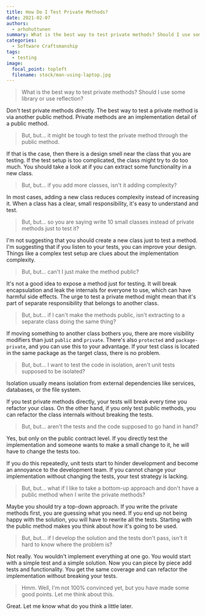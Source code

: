 ```yaml
---
title: How Do I Test Private Methods?
date: 2021-02-07
authors:
  - arhohuttunen
summary: What is the best way to test private methods? Should I use some library or use reflection? Can I just make the method public?
categories:
  - Software Craftsmanship
tags:
  - testing
image:
  focal_point: topleft
  filename: stock/man-using-laptop.jpg
---
```


> What is the best way to test private methods? Should I use some library or use reflection?

Don't test private methods directly. The best way to test a private method is via another public method. Private methods are an implementation detail of a public method.

> But, but... it might be tough to test the private method through the public method. 

If that is the case, then there is a design smell near the class that you are testing. If the test setup is too complicated, the class might try to do too much. You should take a look at if you can extract some functionality in a new class.

> But, but... if you add more classes, isn't it adding complexity?

In most cases, adding a new class reduces complexity instead of increasing it. When a class has a clear, small responsibility, it's easy to understand and test.

> But, but... so you are saying write 10 small classes instead of private methods just to test it?

I'm not suggesting that you should create a new class just to test a method. I'm suggesting that if you listen to your tests, you can improve your design. Things like a complex test setup are clues about the implementation complexity.

> But, but... can't I just make the method public?

It's not a good idea to expose a method just for testing. It will break encapsulation and leak the internals for everyone to use, which can have harmful side effects. The urge to test a private method might mean that it's part of separate responsibility that belongs to another class.

> But, but... if I can't make the methods public, isn't extracting to a separate class doing the same thing?

If moving something to another class bothers you, there are more visibility modifiers than just `public` and `private`. There's also `protected` and `package-private`, and you can use this to your advantage. If your test class is located in the same package as the target class, there is no problem.

> But, but... I want to test the code in isolation, aren't unit tests supposed to be isolated?

Isolation usually means isolation from external dependencies like services, databases, or the file system.

If you test private methods directly, your tests will break every time you refactor your class. On the other hand, if you only test public methods, you can refactor the class internals without breaking the tests.

> But, but... aren't the tests and the code supposed to go hand in hand?

Yes, but only on the public contract level. If you directly test the implementation and someone wants to make a small change to it, he will have to change the tests too.

If you do this repeatedly, unit tests start to hinder development and become an annoyance to the development team. If you cannot change your implementation without changing the tests, your test strategy is lacking.

> But, but... what if I like to take a bottom-up approach and don't have a public method when I write the private methods?

Maybe you should try a top-down approach. If you write the private methods first, you are guessing what you need. If you end up not being happy with the solution, you will have to rewrite all the tests. Starting with the public method makes you think about how it's going to be used.

> But, but... if I develop the solution and the tests don't pass, isn't it hard to know where the problem is?

Not really. You wouldn't implement everything at one go. You would start with a simple test and a simple solution.
Now you can piece by piece add tests and functionality. You get the same coverage and can refactor the implementation without breaking your tests.

> Hmm. Well, I'm not 100% convinced yet, but you have made some good points. Let me think about this.

Great. Let me know what do you think a little later.
